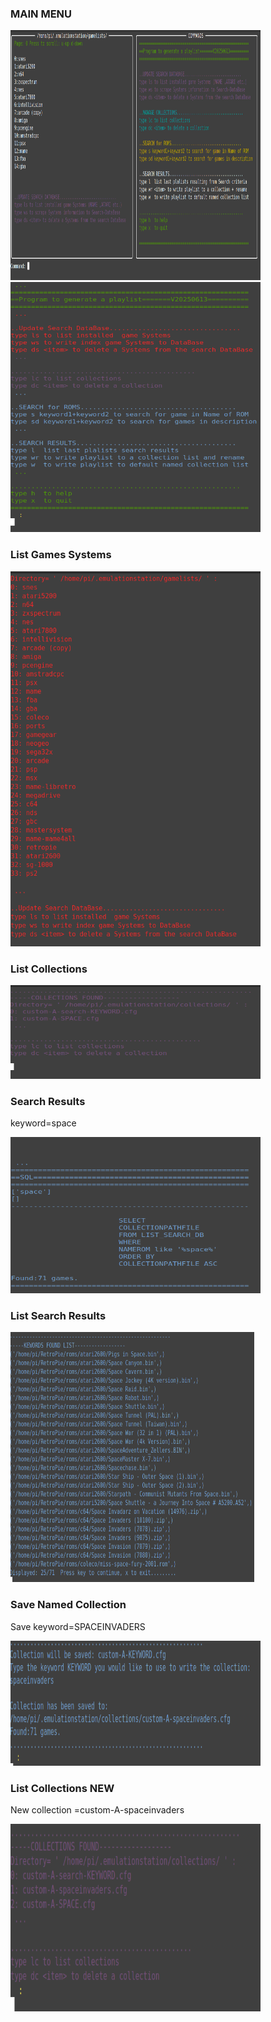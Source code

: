 

### MAIN MENU ###

<img src="images/search2collectio_rich.png" alt="Alt text" width="400" height="400">

<img src="images/main.png" alt="Alt text" width="400" height="400">


### List Games Systems ###

<img src="images/listgamessystems.png" alt="Alt text" width="400" height="600">



### List Collections ###

<img src="images/listcollections.png" alt="Alt text" width="400" height="150">


### Search Results ###
keyword=space

<img src="images/searchresults.png" alt="Alt text" width="400" height="250">



### List Search Results ###

<img src="images/listsearchresults.png" alt="Alt text" width="390" height="400">


### Save Named Collection ###

Save keyword=SPACEINVADERS

<img src="images/savenamedcollection.png" alt="Alt text" width="400" height="200">


### List Collections NEW ###

New collection =custom-A-spaceinvaders

<img src="images/listcollectionsnew.png" alt="Alt text" width="400" height="300">


